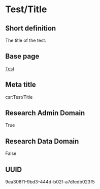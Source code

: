 # Test/Title
## Short definition
The title of the test.
## Base page
[Test](../../Objects/Test.md)
## Meta title
csr:Test/Title
## Research Admin Domain
True
## Research Data Domain
False
## UUID
9ea308f1-9bd3-444d-b02f-a7dfedb023f5
